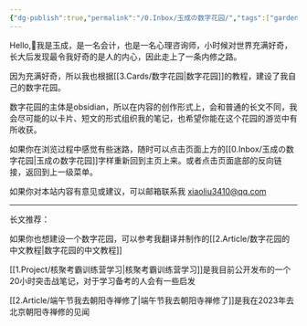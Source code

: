 ```yaml
---
{"dg-publish":true,"permalink":"/0.Inbox/玉成の数字花园/","tags":["gardenEntry"],"noteIcon":""}
---
```


Hello,👋我是玉成，是一名会计，也是一名心理咨询师，小时候对世界充满好奇，长大后发现最令我好奇的是人的内心，因此走上了一条内修之路。

因为充满好奇，所以我也根据[[3.Cards/数字花园\|数字花园]]的教程，建设了我自己的数字花园。

数字花园的主体是obsidian，所以在内容的创作形式上，会和普通的长文不同，我会尽可能的以卡片、短文的形式组织我的笔记，也希望你能在这个花园的游览中有所收获。

如果你在浏览过程中感觉有些迷路，随时可以点击页面上方的[[0.Inbox/玉成の数字花园\|玉成の数字花园]]字样重新回到主页上来。或者点击页面底部的反向链接，返回到上一级菜单。

如果你对本站内容有意见或建议，可以邮箱联系我 xiaoliu3410@qq.com

---

长文推荐：

如果你也想建设一个数字花园，可以参考我翻译并制作的[[2.Article/数字花园的中文教程\|数字花园的中文教程]]

[[1.Project/核聚考霸训练营学习\|核聚考霸训练营学习]]是我目前公开发布的一个20小时突击战笔记，对于学习备考的人会有一些启发

[[2.Article/端午节我去朝阳寺禅修了\|端午节我去朝阳寺禅修了]]是我在2023年去北京朝阳寺禅修的见闻











